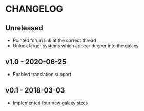 # CHANGELOG

## Unreleased

- Pointed forum link at the correct thread
- Unlock larger systems which appear deeper into the galaxy

## v1.0 - 2020-06-25

- Enabled translation support

## v0.1 - 2018-03-03

- Implemented four new galaxy sizes
